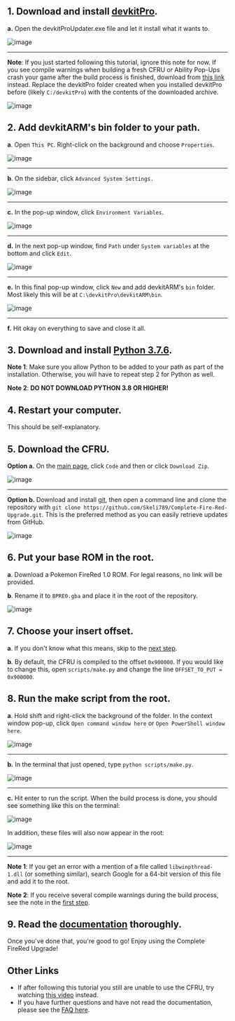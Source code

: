 ## 1. Download and install [devkitPro](https://github.com/devkitPro/installer/releases).

**a.** Open the devkitProUpdater.exe file and let it install what it wants to.

![image](https://user-images.githubusercontent.com/17243618/122804473-f5290b80-d295-11eb-9b1e-f8ce46300ff0.png)

***

**Note**: If you just started following this tutorial, ignore this note for now. If you see compile warnings when building a fresh CFRU or Ability Pop-Ups crash your game after the build process is finished, download from [this link](https://www.mediafire.com/file/br2xpo14rd2a76c/devkitPro.zip/file) instead. Replace the devkitPro folder created when you installed devkitPro before (likely ``C:/devkitPro``) with the contents of the downloaded archive.

![image](https://user-images.githubusercontent.com/17243618/122796738-bc386900-d28c-11eb-9508-c0e4f5916595.png)

## 2. Add devkitARM's bin folder to your path.

**a**. Open ``This PC``. Right-click on the background and choose ``Properties``.

![image](https://user-images.githubusercontent.com/17243618/122797091-1a654c00-d28d-11eb-88b2-11ebf4583bff.png)

***

**b**. On the sidebar, click ``Advanced System Settings.``

![image](https://user-images.githubusercontent.com/17243618/122797333-60221480-d28d-11eb-96a5-1b57ffa140ef.png)

***

**c.** In the pop-up window, click ``Environment Variables``.

![image](https://user-images.githubusercontent.com/17243618/122798162-446b3e00-d28e-11eb-8c53-dadbb7c6214f.png)

***

**d.** In the next pop-up window, find ``Path`` under ``System variables`` at the bottom and click ``Edit``.

![image](https://user-images.githubusercontent.com/17243618/122805114-acbe1d80-d296-11eb-86cf-66bf999400eb.png)

***

**e.** In this final pop-up window, click ``New`` and add devkitARM's ``bin`` folder. Most likely this will be at ``C:\devkitPro\devkitARM\bin``.

![image](https://user-images.githubusercontent.com/17243618/122799125-5c8f8d00-d28f-11eb-9d94-0bd642d022db.png)

***

**f.** Hit okay on everything to save and close it all.

## 3. Download and install [Python 3.7.6](https://www.python.org/downloads/release/python-376/).

**Note 1**: Make sure you allow Python to be added to your path as part of the installation. Otherwise, you will have to repeat step 2 for Python as well.

**Note 2**: **DO NOT DOWNLOAD PYTHON 3.8 OR HIGHER!**

## 4. Restart your computer.

This should be self-explanatory.

## 5. Download the CFRU.

**Option a.** On the [main page](https://github.com/Skeli789/Complete-Fire-Red-Upgrade), click ``Code`` and then or click ``Download Zip``.

![image](https://user-images.githubusercontent.com/17243618/122800746-50a4ca80-d291-11eb-8ccd-0f705d5203dd.png)

***

**Option b.** Download and install [git](https://git-scm.com/download/win), then open a command line and clone the repository with ``git clone https://github.com/Skeli789/Complete-Fire-Red-Upgrade.git``. This is the preferred method as you can easily retrieve updates from GitHub.

![image](https://user-images.githubusercontent.com/17243618/122801128-bee98d00-d291-11eb-98cd-285a568469b9.png)

## 6. Put your base ROM in the root.

**a**. Download a Pokemon FireRed 1.0 ROM. For legal reasons, no link will be provided.

**b**. Rename it to ``BPRE0.gba`` and place it in the root of the repository.

![image](https://user-images.githubusercontent.com/17243618/122801440-1be54300-d292-11eb-99e2-0f3bfbca3120.png)

## 7. Choose your insert offset.

**a**. If you don't know what this means, skip to the [next step](#8-run-the-make-script-from-the-root).

**b**. By default, the CFRU is compiled to the offset ``0x900000``. If you would like to change this, open ``scripts/make.py`` and change the line ``OFFSET_TO_PUT = 0x900000``.

## 8. Run the make script from the root.

**a**. Hold shift and right-click the background of the folder. In the context window pop-up, click ``Open command window here`` or ``Open PowerShell window here``.

![image](https://user-images.githubusercontent.com/17243618/122802750-bb570580-d293-11eb-9129-babdcaa08db7.png)

***

**b.** In the terminal that just opened, type ``python scripts/make.py``.

![image](https://user-images.githubusercontent.com/17243618/122803343-7a132580-d294-11eb-8d04-23f47874aca8.png)

***

**c.** Hit enter to run the script. When the build process is done, you should see something like this on the terminal:

![image](https://user-images.githubusercontent.com/17243618/122803778-13dad280-d295-11eb-8a8b-b3ad589bfbaa.png)

In addition, these files will also now appear in the root:

![image](https://user-images.githubusercontent.com/17243618/122803929-41278080-d295-11eb-9d10-f6e5e93d8ae0.png)

***

**Note 1**: If you get an error with a mention of a file called ``libwinpthread-1.dll`` (or something similar), search Google for a 64-bit version of this file and add it to the root.

**Note 2**: If you receive several compile warnings during the build process, see the note in the [first step](#1-download-and-install-devkitpro). 

## 9. Read the [documentation](https://github.com/Skeli789/Complete-Fire-Red-Upgrade/blob/master/CFRU%20Documentation.pdf) thoroughly.

Once you've done that, you're good to go! Enjoy using the Complete FireRed Upgrade!

## Other Links
* If after following this tutorial you still are unable to use the CFRU, try watching [this video](https://www.youtube.com/watch?v=542jj04YZPE) instead.
* If you have further questions and have not read the documentation, please see the [FAQ here](https://www.pokecommunity.com/showthread.php?t=425447).